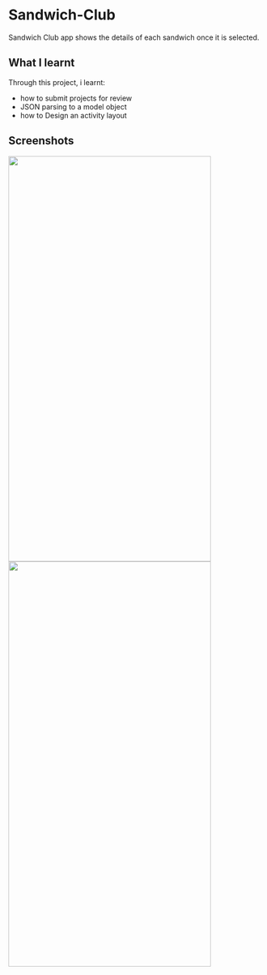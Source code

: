 # Sandwich-Club
Sandwich Club app shows the details of each sandwich once it is selected.

## What I learnt
Through this project, i learnt:
- how to submit projects for review
- JSON parsing to a model object
- how to Design an activity layout

## Screenshots


<img align="left" width="400" height="800" src="https://firebasestorage.googleapis.com/v0/b/journalapp-985e6.appspot.com/o/Screenshot_20180725-122648_Sandwich%20Club.jpg?alt=media&token=92de2dbe-231a-4ad5-8886-6cb705f7cb6d">

<img align="center" width="400" height="800" src="https://firebasestorage.googleapis.com/v0/b/journalapp-985e6.appspot.com/o/Screenshot_20180725-122659_Sandwich%20Club.jpg?alt=media&token=5d3ac86c-2def-43ad-8d77-3921498bb241">

